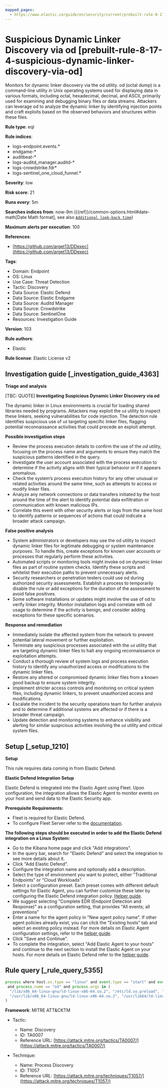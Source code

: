 ```yaml
---
mapped_pages:
  - https://www.elastic.co/guide/en/security/current/prebuilt-rule-8-17-4-suspicious-dynamic-linker-discovery-via-od.html
---
```


# Suspicious Dynamic Linker Discovery via od [prebuilt-rule-8-17-4-suspicious-dynamic-linker-discovery-via-od]

Monitors for dynamic linker discovery via the od utility. od (octal dump) is a command-line utility in Unix operating systems used for displaying data in various formats, including octal, hexadecimal, decimal, and ASCII, primarily used for examining and debugging binary files or data streams. Attackers can leverage od to analyze the dynamic linker by identifying injection points and craft exploits based on the observed behaviors and structures within these files.

**Rule type**: eql

**Rule indices**:

* logs-endpoint.events.*
* endgame-*
* auditbeat-*
* logs-auditd_manager.auditd-*
* logs-crowdstrike.fdr*
* logs-sentinel_one_cloud_funnel.*

**Severity**: low

**Risk score**: 21

**Runs every**: 5m

**Searches indices from**: now-9m ({{ref}}/common-options.html#date-math[Date Math format], see also [`Additional look-back time`](docs-content://solutions/security/detect-and-alert/create-detection-rule.md#rule-schedule))

**Maximum alerts per execution**: 100

**References**:

* [https://github.com/arget13/DDexec](https://github.com/arget13/DDexec)

**Tags**:

* Domain: Endpoint
* OS: Linux
* Use Case: Threat Detection
* Tactic: Discovery
* Data Source: Elastic Defend
* Data Source: Elastic Endgame
* Data Source: Auditd Manager
* Data Source: Crowdstrike
* Data Source: SentinelOne
* Resources: Investigation Guide

**Version**: 103

**Rule authors**:

* Elastic

**Rule license**: Elastic License v2

## Investigation guide [_investigation_guide_4363]

**Triage and analysis**

[TBC: QUOTE]
**Investigating Suspicious Dynamic Linker Discovery via od**

The dynamic linker in Linux environments is crucial for loading shared libraries needed by programs. Attackers may exploit the `od` utility to inspect these linkers, seeking vulnerabilities for code injection. The detection rule identifies suspicious use of `od` targeting specific linker files, flagging potential reconnaissance activities that could precede an exploit attempt.

**Possible investigation steps**

* Review the process execution details to confirm the use of the *od* utility, focusing on the process name and arguments to ensure they match the suspicious patterns identified in the query.
* Investigate the user account associated with the process execution to determine if the activity aligns with their typical behavior or if it appears anomalous.
* Check the system’s process execution history for any other unusual or related activities around the same time, such as attempts to access or modify linker files.
* Analyze any network connections or data transfers initiated by the host around the time of the alert to identify potential data exfiltration or communication with known malicious IPs.
* Correlate this event with other security alerts or logs from the same host to identify patterns or sequences of actions that could indicate a broader attack campaign.

**False positive analysis**

* System administrators or developers may use the od utility to inspect dynamic linker files for legitimate debugging or system maintenance purposes. To handle this, create exceptions for known user accounts or processes that regularly perform these activities.
* Automated scripts or monitoring tools might invoke od on dynamic linker files as part of routine system checks. Identify these scripts and whitelist their execution paths to prevent unnecessary alerts.
* Security researchers or penetration testers could use od during authorized security assessments. Establish a process to temporarily disable the rule or add exceptions for the duration of the assessment to avoid false positives.
* Some software installations or updates might involve the use of od to verify linker integrity. Monitor installation logs and correlate with od usage to determine if the activity is benign, and consider adding exceptions for these specific scenarios.

**Response and remediation**

* Immediately isolate the affected system from the network to prevent potential lateral movement or further exploitation.
* Terminate any suspicious processes associated with the `od` utility that are targeting dynamic linker files to halt any ongoing reconnaissance or exploitation attempts.
* Conduct a thorough review of system logs and process execution history to identify any unauthorized access or modifications to the dynamic linker files.
* Restore any altered or compromised dynamic linker files from a known good backup to ensure system integrity.
* Implement stricter access controls and monitoring on critical system files, including dynamic linkers, to prevent unauthorized access and modifications.
* Escalate the incident to the security operations team for further analysis and to determine if additional systems are affected or if there is a broader threat campaign.
* Update detection and monitoring systems to enhance visibility and alerting for similar suspicious activities involving the `od` utility and critical system files.


## Setup [_setup_1210]

**Setup**

This rule requires data coming in from Elastic Defend.

**Elastic Defend Integration Setup**

Elastic Defend is integrated into the Elastic Agent using Fleet. Upon configuration, the integration allows the Elastic Agent to monitor events on your host and send data to the Elastic Security app.

**Prerequisite Requirements:**

* Fleet is required for Elastic Defend.
* To configure Fleet Server refer to the [documentation](docs-content://reference/ingestion-tools/fleet/fleet-server.md).

**The following steps should be executed in order to add the Elastic Defend integration on a Linux System:**

* Go to the Kibana home page and click "Add integrations".
* In the query bar, search for "Elastic Defend" and select the integration to see more details about it.
* Click "Add Elastic Defend".
* Configure the integration name and optionally add a description.
* Select the type of environment you want to protect, either "Traditional Endpoints" or "Cloud Workloads".
* Select a configuration preset. Each preset comes with different default settings for Elastic Agent, you can further customize these later by configuring the Elastic Defend integration policy. [Helper guide](docs-content://solutions/security/configure-elastic-defend/configure-an-integration-policy-for-elastic-defend.md).
* We suggest selecting "Complete EDR (Endpoint Detection and Response)" as a configuration setting, that provides "All events; all preventions"
* Enter a name for the agent policy in "New agent policy name". If other agent policies already exist, you can click the "Existing hosts" tab and select an existing policy instead. For more details on Elastic Agent configuration settings, refer to the [helper guide](docs-content://reference/ingestion-tools/fleet/agent-policy.md).
* Click "Save and Continue".
* To complete the integration, select "Add Elastic Agent to your hosts" and continue to the next section to install the Elastic Agent on your hosts. For more details on Elastic Defend refer to the [helper guide](docs-content://solutions/security/configure-elastic-defend/install-elastic-defend.md).


## Rule query [_rule_query_5355]

```js
process where host.os.type == "linux" and event.type == "start" and event.action in ("exec", "exec_event", "start", "ProcessRollup2", "executed", "process_started")
 and process.name == "od" and process.args in (
  "/lib/x86_64-linux-gnu/ld-linux-x86-64.so.2", "/etc/ld.so.preload", "/lib64/ld-linux-x86-64.so.2",
  "/usr/lib/x86_64-linux-gnu/ld-linux-x86-64.so.2", "/usr/lib64/ld-linux-x86-64.so.2"
)
```

**Framework**: MITRE ATT&CKTM

* Tactic:

    * Name: Discovery
    * ID: TA0007
    * Reference URL: [https://attack.mitre.org/tactics/TA0007/](https://attack.mitre.org/tactics/TA0007/)

* Technique:

    * Name: Process Discovery
    * ID: T1057
    * Reference URL: [https://attack.mitre.org/techniques/T1057/](https://attack.mitre.org/techniques/T1057/)



